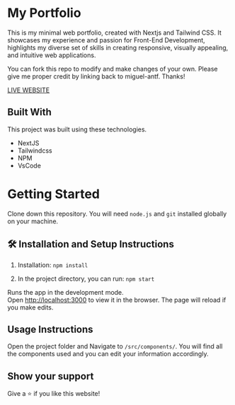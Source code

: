 
# My Portfolio

This is my minimal web portfolio, created with Nextjs and Tailwind CSS. It showcases my experience and passion for Front-End Development, highlights my diverse set of skills in creating responsive, visually appealing, and intuitive web applications. 

You can fork this repo to modify and make changes of your own. Please give me proper credit by linking back to miguel-antf. Thanks!

[LIVE WEBSITE](https://wwww.miguelrferreira.com)

## Built With

This project was built using these technologies.

- NextJS
- Tailwindcss
- NPM
- VsCode


# Getting Started

Clone down this repository. You will need `node.js` and `git` installed globally on your machine.

## 🛠 Installation and Setup Instructions

1. Installation: `npm install`

2. In the project directory, you can run: `npm start`

Runs the app in the development mode.\
Open [http://localhost:3000](http://localhost:3000) to view it in the browser.
The page will reload if you make edits.

## Usage Instructions

Open the project folder and Navigate to `/src/components/`.
You will find all the components used and you can edit your information accordingly.

## Show your support

Give a ⭐ if you like this website!

